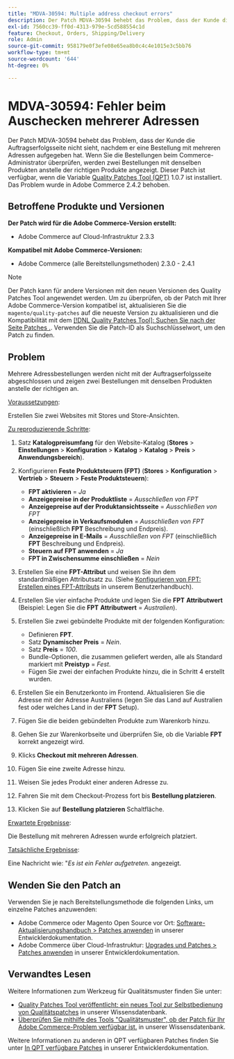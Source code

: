 ```yaml
---
title: "MDVA-30594: Multiple address checkout errors"
description: Der Patch MDVA-30594 behebt das Problem, dass der Kunde die Auftragserfolgsseite nicht sieht, nachdem er eine Bestellung mit mehreren Adressen aufgegeben hat. Wenn Sie die Bestellungen beim Commerce-Administrator überprüfen, werden zwei Bestellungen mit denselben Produkten anstelle der richtigen Produkte angezeigt. Dieser Patch ist verfügbar, wenn das [Quality Patches Tool (QPT)](/help/announcements/adobe-commerce-announcements/magento-quality-patches-released-new-tool-to-self-serve-quality-patches.md) 1.0.7 installiert ist. Das Problem wurde in Adobe Commerce 2.4.2 behoben.
exl-id: 7560cc39-ff0d-4313-979e-5cd588554c1d
feature: Checkout, Orders, Shipping/Delivery
role: Admin
source-git-commit: 958179e0f3efe08e65ea8b0c4c4e1015e3c5bb76
workflow-type: tm+mt
source-wordcount: '644'
ht-degree: 0%

---
```


# MDVA-30594: Fehler beim Auschecken mehrerer Adressen

Der Patch MDVA-30594 behebt das Problem, dass der Kunde die Auftragserfolgsseite nicht sieht, nachdem er eine Bestellung mit mehreren Adressen aufgegeben hat. Wenn Sie die Bestellungen beim Commerce-Administrator überprüfen, werden zwei Bestellungen mit denselben Produkten anstelle der richtigen Produkte angezeigt. Dieser Patch ist verfügbar, wenn die Variable [Quality Patches Tool (QPT)](/help/announcements/adobe-commerce-announcements/magento-quality-patches-released-new-tool-to-self-serve-quality-patches.md) 1.0.7 ist installiert. Das Problem wurde in Adobe Commerce 2.4.2 behoben.

## Betroffene Produkte und Versionen

**Der Patch wird für die Adobe Commerce-Version erstellt:**

* Adobe Commerce auf Cloud-Infrastruktur 2.3.3

**Kompatibel mit Adobe Commerce-Versionen:**

* Adobe Commerce (alle Bereitstellungsmethoden) 2.3.0 - 2.4.1

>[!NOTE]
>
>Der Patch kann für andere Versionen mit den neuen Versionen des Quality Patches Tool angewendet werden. Um zu überprüfen, ob der Patch mit Ihrer Adobe Commerce-Version kompatibel ist, aktualisieren Sie die `magento/quality-patches` auf die neueste Version zu aktualisieren und die Kompatibilität mit dem [[!DNL Quality Patches Tool]: Suchen Sie nach der Seite Patches .](https://devdocs.magento.com/quality-patches/tool.html#patch-grid). Verwenden Sie die Patch-ID als Suchschlüsselwort, um den Patch zu finden.

## Problem

Mehrere Adressbestellungen werden nicht mit der Auftragserfolgsseite abgeschlossen und zeigen zwei Bestellungen mit denselben Produkten anstelle der richtigen an.

<u>Voraussetzungen</u>:

Erstellen Sie zwei Websites mit Stores und Store-Ansichten.

<u>Zu reproduzierende Schritte</u>:

1. Satz **Katalogpreisumfang** für den Website-Katalog (**Stores** > **Einstellungen** > **Konfiguration** > **Katalog** > **Katalog** > **Preis** > **Anwendungsbereich**).
1. Konfigurieren **Feste Produktsteuern (FPT)** (**Stores** > **Konfiguration** > **Vertrieb** > **Steuern** > **Feste Produktsteuern**):

   * **FPT aktivieren** = *Ja*
   * **Anzeigepreise in der Produktliste** = *Ausschließen von FPT*
   * **Anzeigepreise auf der Produktansichtsseite** = *Ausschließen von FPT*
   * **Anzeigepreise in Verkaufsmodulen** = *Ausschließen von FPT* (einschließlich **FPT** Beschreibung und Endpreis).
   * **Anzeigepreise in E-Mails** = *Ausschließen von FPT* (einschließlich **FPT** Beschreibung und Endpreis).
   * **Steuern auf FPT anwenden** = *Ja*
   * **FPT in Zwischensumme einschließen** = *Nein*

1. Erstellen Sie eine **FPT-Attribut** und weisen Sie ihn dem standardmäßigen Attributsatz zu. (Siehe [Konfigurieren von FPT: Erstellen eines FPT-Attributs](https://docs.magento.com/user-guide/tax/fixed-product-tax-configuration.html#step-2-create-an-fpt-attribute) in unserem Benutzerhandbuch).

1. Erstellen Sie vier einfache Produkte und legen Sie die **FPT** **Attributwert** (Beispiel: Legen Sie die **FPT**   **Attributwert** = *Australien*).

1. Erstellen Sie zwei gebündelte Produkte mit der folgenden Konfiguration:

   * Definieren **FPT**.
   * Satz **Dynamischer Preis** = *Nein*.
   * Satz **Preis** = *100*.
   * Bundle-Optionen, die zusammen geliefert werden, alle als Standard markiert mit **Preistyp** = *Fest*.
   * Fügen Sie zwei der einfachen Produkte hinzu, die in Schritt 4 erstellt wurden.

1. Erstellen Sie ein Benutzerkonto im Frontend. Aktualisieren Sie die Adresse mit der Adresse Australiens (legen Sie das Land auf Australien fest oder welches Land in der **FPT** Setup).

1. Fügen Sie die beiden gebündelten Produkte zum Warenkorb hinzu.

1. Gehen Sie zur Warenkorbseite und überprüfen Sie, ob die Variable **FPT** korrekt angezeigt wird.

1. Klicks **Checkout mit mehreren Adressen**.

1. Fügen Sie eine zweite Adresse hinzu.

1. Weisen Sie jedes Produkt einer anderen Adresse zu.

1. Fahren Sie mit dem Checkout-Prozess fort bis **Bestellung platzieren**.

1. Klicken Sie auf **Bestellung platzieren** Schaltfläche.

<u>Erwartete Ergebnisse</u>:

Die Bestellung mit mehreren Adressen wurde erfolgreich platziert.

<u>Tatsächliche Ergebnisse</u>:

Eine Nachricht wie: &quot;*Es ist ein Fehler aufgetreten.* angezeigt.

## Wenden Sie den Patch an

Verwenden Sie je nach Bereitstellungsmethode die folgenden Links, um einzelne Patches anzuwenden:

* Adobe Commerce oder Magento Open Source vor Ort: [Software-Aktualisierungshandbuch > Patches anwenden](https://devdocs.magento.com/guides/v2.4/comp-mgr/patching/mqp.html) in unserer Entwicklerdokumentation.
* Adobe Commerce über Cloud-Infrastruktur: [Upgrades und Patches > Patches anwenden](https://devdocs.magento.com/cloud/project/project-patch.html) in unserer Entwicklerdokumentation.

## Verwandtes Lesen

Weitere Informationen zum Werkzeug für Qualitätsmuster finden Sie unter:

* [Quality Patches Tool veröffentlicht: ein neues Tool zur Selbstbedienung von Qualitätspatches](/help/announcements/adobe-commerce-announcements/magento-quality-patches-released-new-tool-to-self-serve-quality-patches.md) in unserer Wissensdatenbank.
* [Überprüfen Sie mithilfe des Tools &quot;Qualitätsmuster&quot;, ob der Patch für Ihr Adobe Commerce-Problem verfügbar ist.](/help/support-tools/patches-available-in-qpt-tool/check-patch-for-magento-issue-with-magento-quality-patches.md) in unserer Wissensdatenbank.

Weitere Informationen zu anderen in QPT verfügbaren Patches finden Sie unter [In QPT verfügbare Patches](https://devdocs.magento.com/quality-patches/tool.html#patch-grid) in unserer Entwicklerdokumentation.
